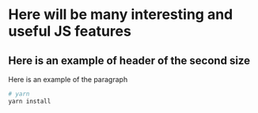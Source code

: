 # Here will be many interesting and useful JS features

## Here is an example of header of the second size

Here is an example of the paragraph

```bash
# yarn
yarn install
```
